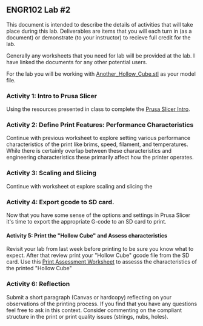 ## ENGR102 Lab #2

This document is intended to describe the details of activities that will take place during this lab. Deliverables are items that you will each turn in (as a document) or demonstrate (to your instructor) to recieve full credit for the lab.

Generally any worksheets that you need for lab will be provided at the lab. I have linked the documents for any other potential users.

For the lab you will be working with [Another_Hollow_Cube.stl](https://github.com/smithrockmaker/ENGR102/blob/main/3DPrinters/stlFiles/test/Another_Hollow_Cube.stl) as your model file.

### Activity 1: Intro to Prusa Slicer

Using the resources presented in class to complete the [Prusa Slicer Intro](https://github.com/smithrockmaker/ENGR102/blob/main/documents/Assessments/PusaSlicerIntro.docx).

### Activity 2: Define Print Features: Performance Characteristics

Continue with previous worksheet to explore setting various performance characteristics of the print like brims, speed, filament, and temperatures. While there is certainly overlap between these characteristics and engineering characteristics these primarily affect how the printer operates.

### Activity 3: Scaling and Slicing

Continue with worksheet ot explore scaling and slicing the 

### Activity 4: Export gcode to SD card.

Now that you have some sense of the options and settings in Prusa Slicer it's time to export the appropriate G-code to an SD card to print.

#### Activity 5: Print the "Hollow Cube" and Assess characteristics

Revisit your lab from last week before printing to be sure you know what to expect. After that review print your "Hollow Cube" gcode file from the SD card. Use this [Print Assessment Worksheet]() to assesss the characteristics of the printed "Hollow Cube"

### Activity 6: Reflection

Submit a short paragraph (Canvas or hardcopy) reflecting on your observations of the printing process. If you find that you have any questions feel free to ask in this context. Consider commenting on the compliant structure in the print or print quality issues (strings, nubs, holes).
